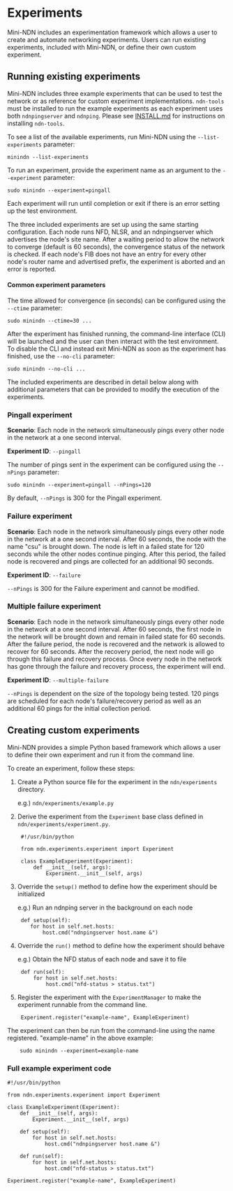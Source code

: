 Experiments
===========

Mini-NDN includes an experimentation framework which allows a user to create and automate
networking experiments. Users can run existing experiments, included with Mini-NDN, or define
their own custom experiment.

## Running existing experiments

Mini-NDN includes three example experiments that can be used to test the network or as reference
for custom experiment implementations. ``ndn-tools`` must be installed to run the example
experiments as each experiment uses both ``ndnpingserver`` and ``ndnping``. Please see
[INSTALL.md](../INSTALL.md) for instructions on installing ``ndn-tools``.

To see a list of the available experiments, run Mini-NDN using the ``--list-experiments`` parameter:

    minindn --list-experiments

To run an experiment, provide the experiment name as an argument to the ``--experiment`` parameter:

    sudo minindn --experiment=pingall

Each experiment will run until completion or exit if there is an error setting up the
test environment.

The three included experiments are set up using the same starting
configuration. Each node runs NFD, NLSR, and an ndnpingserver which advertises the node's
site name. After a waiting period to allow the network to converge (default is 60 seconds),
the convergence status of the network is checked. If each node's FIB does not have an entry
for every other node's router name and advertised prefix, the experiment is aborted and an error
is reported.

#### Common experiment parameters

The time allowed for convergence (in seconds) can be configured using the ``--ctime`` parameter:

    sudo minindn --ctime=30 ...

After the experiment has finished running, the command-line interface (CLI) will be launched and the
user can then interact with the test environment. To disable the CLI and instead exit Mini-NDN
as soon as the experiment has finished, use the ``--no-cli`` parameter:

    sudo minindn --no-cli ...

The included experiments are described in detail below along with additional
parameters that can be provided to modify the execution of the experiments.

### Pingall experiment

**Scenario**: Each node in the network simultaneously pings every other node in the network at a
one second interval.

**Experiment ID**: ``--pingall``

The number of pings sent in the experiment can be configured using the ``--nPings`` parameter:

    sudo minindn --experiment=pingall --nPings=120

By default, ``--nPings`` is 300 for the Pingall experiment.

### Failure experiment

**Scenario**: Each node in the network simultaneously pings every other node in the network at a
one second interval. After 60 seconds, the node with the name "csu" is brought down. The node is
left in a failed state for 120 seconds while the other nodes continue pinging. After this period,
the failed node is recovered and pings are collected for an additional 90 seconds.

**Experiment ID**: ``--failure``

``--nPings`` is 300 for the Failure experiment and cannot be modified.

### Multiple failure experiment

**Scenario**: Each node in the network simultaneously pings every other node in the network at a
one second interval. After 60 seconds, the first node in the network will be brought down and remain
in failed state for 60 seconds. After the failure period, the node is recovered and the network
is allowed to recover for 60 seconds. After the recovery period, the next node will go through this
failure and recovery process. Once every node in the network has gone through the failure and
recovery process, the experiment will end.

**Experiment ID**: ``--multiple-failure``

``--nPings`` is dependent on the size of the topology being tested. 120 pings are scheduled for
each node's failure/recovery period as well as an additional 60 pings for the initial collection
period.

## Creating custom experiments

Mini-NDN provides a simple Python based framework which allows a user to define their own experiment
and run it from the command line.

To create an experiment, follow these steps:

1. Create a Python source file for the experiment in the ``ndn/experiments`` directory.

   e.g.) ``ndn/experiments/example.py``

2. Derive the experiment from the ``Experiment`` base class defined in
   ``ndn/experiments/experiment.py``.

        #!/usr/bin/python

        from ndn.experiments.experiment import Experiment

        class ExampleExperiment(Experiment):
            def __init__(self, args):
                Experiment.__init__(self, args)

3. Override the ``setup()`` method to define how the experiment should be initialized

   e.g.) Run an ndnping server in the background on each node

        def setup(self):
           for host in self.net.hosts:
               host.cmd("ndnpingserver host.name &")


4. Override the ``run()`` method to define how the experiment should behave

    e.g.) Obtain the NFD status of each node and save it to file

        def run(self):
            for host in self.net.hosts:
                host.cmd("nfd-status > status.txt")

5. Register the experiment with the ``ExperimentManager`` to make the experiment runnable from the
command line.

        Experiment.register("example-name", ExampleExperiment)

The experiment can then be run from the command-line using the name registered.
"example-name" in the above example:

        sudo minindn --experiment=example-name

### Full example experiment code

    #!/usr/bin/python

    from ndn.experiments.experiment import Experiment

    class ExampleExperiment(Experiment):
        def __init__(self, args):
            Experiment.__init__(self, args)

        def setup(self):
            for host in self.net.hosts:
                host.cmd("ndnpingserver host.name &")

        def run(self):
            for host in self.net.hosts:
                host.cmd("nfd-status > status.txt")

    Experiment.register("example-name", ExampleExperiment)
